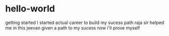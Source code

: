 # hello-world
getting started
I started actual career to build my sucess path
raja sir helped me in this 
jeevan given a path to my sucess
now i'll prove myself
